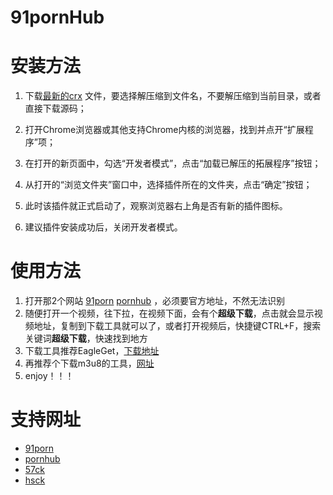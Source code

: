 # 91pornHub

# 安装方法

1. 下载[最新的crx](https://github.com/lovevol/91pornHub/releases) 文件，要选择解压缩到文件名，不要解压缩到当前目录，或者直接下载源码；

2. 打开Chrome浏览器或其他支持Chrome内核的浏览器，找到并点开“扩展程序”项；

3. 在打开的新页面中，勾选“开发者模式”，点击“加载已解压的拓展程序”按钮；

4. 从打开的“浏览文件夹”窗口中，选择插件所在的文件夹，点击“确定”按钮；

5. 此时该插件就正式启动了，观察浏览器右上角是否有新的插件图标。

6. 建议插件安装成功后，关闭开发者模式。

# 使用方法

1. 打开那2个网站 [91porn](https://91porn.com/index.php) [pornhub](https://www.pornhub.com/) ，必须要官方地址，不然无法识别
2. 随便打开一个视频，往下拉，在视频下面，会有个**超级下载**，点击就会显示视频地址，复制到下载工具就可以了，或者打开视频后，快捷键CTRL+F，搜索关键词**超级下载**，快速找到地方
3. 下载工具推荐EagleGet，[下载地址](http://forum.eagleget.com/viewforum.php?id=3)
4. 再推荐个下载m3u8的工具，[网址](https://github.com/oopsguy/m3u8)
5. enjoy！！！

# 支持网址
- [91porn](https://91porn.com/index.php)
- [pornhub](https://www.pornhub.com/)
- [57ck](http://57ck.cc/)
- [hsck](http://hsck.net)

